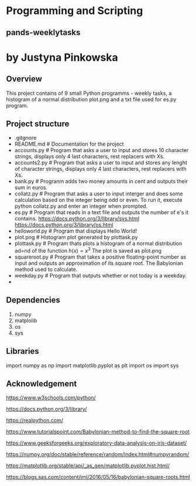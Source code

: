 # Programming and Scripting
## pands-weeklytasks
# by Justyna Pinkowska

## Overview
This project contains of 9 small Python programms - weekly tasks, a histogram of a normal distribution plot.png and a txt file used for es.py program.

## Project structure
- .gitgnore 
- README.md  # Documentation for the project
- accounts.py # Program that asks a user to input and  stores 10 character strings, displays only 4 last characters, rest replacers with Xs.
- accounts2.py # Program that asks a user to input and stores any lenght of character strings, displays only 4 last characters, rest replacers with Xs.
- bank.py # Progranm adds two money amounts in cent and outputs their sum in euros. 
- collatz.py # Program that asks a user to input interger and does some calculation based on the integer being odd or even. To run it, execute python collatz.py and enter an integer when prompted.
- es.py # Program that reads in a text file and outputs the number of e's it contains. https://docs.python.org/3/library/sys.html  https://docs.python.org/3/library/os.html
- helloworld.py # Program that displays Hello World! 
- plot.png # Histogram plot generated by plottask.py
- plottask.py # Program thats plots a histogram of a normal distribution ad=nd of the function $h(x)=x^3$ The plot is saved as plot.png
- squareroot.py # Program that takes a positive floating-point number as input and outputs an approximation of its square root. The Babylonian method used to calculate.
- weekday.py # Program that outputs whether or not today is a weekday.
- 
## Dependencies
1. numpy
2. matplolib
3. os
4. sys

## Libraries
import numpy as np
import matplotlib.pyplot as plt
import os
import sys

## Acknowledgement
https://www.w3schools.com/python/

https://docs.python.org/3/library/

https://realpython.com/

https://www.tutorialspoint.com/Babylonian-method-to-find-the-square-root

https://www.geeksforgeeks.org/exploratory-data-analysis-on-iris-dataset/

https://numpy.org/doc/stable/reference/random/index.html#numpyrandom/

https://matplotlib.org/stable/api/_as_gen/matplotlib.pyplot.hist.html/

https://blogs.sas.com/content/iml/2016/05/16/babylonian-square-roots.html

